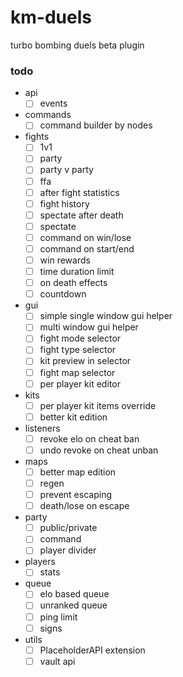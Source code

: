 # km-duels
turbo bombing duels beta plugin

### todo

- api
    - [ ] events
- commands
    - [ ] command builder by nodes
- fights
    - [ ] 1v1
    - [ ] party
    - [ ] party v party
    - [ ] ffa
    - [ ] after fight statistics
    - [ ] fight history
    - [ ] spectate after death
    - [ ] spectate
    - [ ] command on win/lose
    - [ ] command on start/end
    - [ ] win rewards
    - [ ] time duration limit
    - [ ] on death effects
    - [ ] countdown
- gui
    - [ ] simple single window gui helper
    - [ ] multi window gui helper
    - [ ] fight mode selector
    - [ ] fight type selector
    - [ ] kit preview in selector
    - [ ] fight map selector
    - [ ] per player kit editor
- kits
    - [ ] per player kit items override
    - [ ] better kit edition
- listeners
    - [ ] revoke elo on cheat ban
    - [ ] undo revoke on cheat unban
- maps
    - [ ] better map edition
    - [ ] regen
    - [ ] prevent escaping
    - [ ] death/lose on escape
- party
    - [ ] public/private
    - [ ] command
    - [ ] player divider
- players
    - [ ] stats
- queue
    - [ ] elo based queue
    - [ ] unranked queue
    - [ ] ping limit
    - [ ] signs
- utils
    - [ ] PlaceholderAPI extension
    - [ ] vault api
